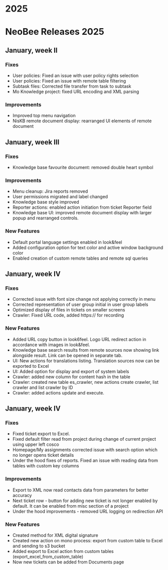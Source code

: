 # 2025
# NeoBee Releases 2025
## January, week II
### **Fixes**
 - User policies: Fixed an issue with user policy rights selection
 - User policies: Fixed an issue with remote table filtering
 - Subtask files: Corrected file transfer from task to subtask
 - Mo Knowledge project: fixed URL encoding and XML parsing
### **Improvements**
 - Improved top menu navigation
 - NisKB remote document display: rearranged UI elements of remote document

## January, week III
### **Fixes**
- Knowledge base favourite document: removed double heart symbol
### **Improvements**
- Menu cleanup: Jira reports removed
- User permissions migrated and label changed
- Knowledge base style improved
- Reporter actions: enabled action initiation from ticket Reporter field
- Knowledge base UI: improved remote document display with larger popup and rearranged controls.  
### **New Features**
- Default portal language settings enabled in look&feel
- Added configuration option for text color and active window background color
- Enabled creation of custom remote tables and remote sql queries 

## January, week IV
### **Fixes**
- Corrected issue with font size change not applying correctly in menu
- Corrected representation of user group initial in user group labels
- Optimized display of files in tickets on smaller screens
- Crawler: Fixed URL code, added https:// for recording
### **New Features**
- Added URL copy button in look6feel. Logo URL redirect action in accordance with images in look&feel.
- Knowledge base search results from remote sources now showing link alongside result. Link can be opened in separate tab.
- UI: New actions for translations listing. Translation sources now can be exported to Excel
- UI: Added option for display and export of system labels
- Crawler: added new column for content hash in the table
- Crawler: created new table es_crawler, new actions create crawler, list crawler and list crawler by ID
- Crawler: added actions update and execute.

## January, week IV
### **Fixes**
- Fixed ticket export to Excel. 
- Fixed default filter read from project during change of current project using upper left cosco
- Homepage/My assignments corrected issue with search option which no longer opens ticket details
- Under the hood fixes of reports. Fixed an issue with reading data from tables with custom key columns
### **Improvements**
- Export to XML now read contacts data from parameters for better accuracy
- Next ticket row - button for adding new ticket is not longer enabled by default. It can be enabled from misc section of a project
- Under the hood improvements - removed URL logging on redirection API
### **New Features** 
- Created method for XML digital signature
- Created new action on mono process: export from custom table to Excel and sending to s3 bucket
- Added export to Excel action from custom tables (export_excel_from_custom_table)
- Now new tickets can be added from Documents page
